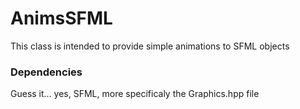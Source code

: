 # AnimsSFML

This class is intended to provide simple animations to SFML objects

### Dependencies
Guess it... yes, SFML, more specificaly the Graphics.hpp file
